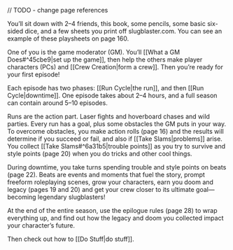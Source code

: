 // TODO - change page references

You’ll sit down with 2–4 friends, this book, some pencils, some basic six-sided dice, and a few sheets you print off slugblaster.com. You can see an example of these playsheets on page 160.

One of you is the game moderator (GM). You’ll [[What a GM Does#^45cbe9|set up the game]], then help the others make player characters (PCs) and [[Crew Creation|form a crew]]. Then you’re ready for your first episode!

Each episode has two phases: [[Run Cycle|the run]], and then [[Run Cycle|downtime]]. One episode takes about 2–4 hours, and a full season can contain around 5–10 episodes.

Runs are the action part. Laser fights and hoverboard chases and wild parties. Every run has a goal, plus some obstacles the GM puts in your way. To overcome obstacles, you make action rolls (page 16) and the results will determine if you succeed or fail, and also if [[Take Slams|problems]] arise. You collect [[Take Slams#^6a31b5|trouble points]] as you try to survive and style points (page 20) when you do tricks and other cool things.

During downtime, you take turns spending trouble and style points on beats (page 22). Beats are events and moments that fuel the story, prompt freeform roleplaying scenes, grow your characters, earn you doom and legacy (pages 19 and 20) and get your crew closer to its ultimate goal— becoming legendary slugblasters!

At the end of the entire season, use the epilogue rules (page 28) to wrap everything up, and find out how the legacy and doom you collected impact your character’s future.

Then check out how to [[Do Stuff|do stuff]].
